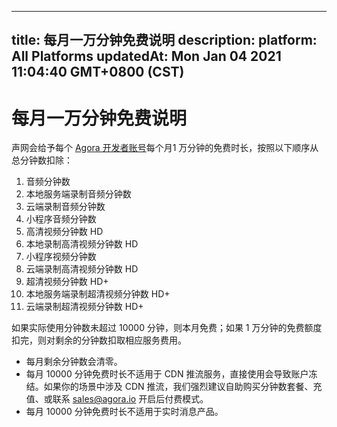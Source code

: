 
---
title: 每月一万分钟免费说明
description: 
platform: All Platforms
updatedAt: Mon Jan 04 2021 11:04:40 GMT+0800 (CST)
---
# 每月一万分钟免费说明

声网会给予每个 [Agora 开发者账号](https://console.agora.io/)每个月1 万分钟的免费时长，按照以下顺序从总分钟数扣除：

1. 音频分钟数
2. 本地服务端录制音频分钟数
3. 云端录制音频分钟数
4. 小程序音频分钟数
5. 高清视频分钟数 HD
6. 本地录制高清视频分钟数 HD
7. 小程序视频分钟数
8. 云端录制高清视频分钟数 HD
9. 超清视频分钟数 HD+
10. 本地服务端录制超清视频分钟数 HD+
11. 云端录制超清视频分钟数 HD+

如果实际使用分钟数未超过 10000 分钟，则本月免费；如果 1 万分钟的免费额度扣完，则对剩余的分钟数扣取相应服务费用。

<div class="alert note">
	<ul>
		<li>每月剩余分钟数会清零。</li>
		<li>每月 10000 分钟免费时长不适用于 CDN 推流服务，直接使用会导致账户冻结。如果你的场景中涉及 CDN 推流，我们强烈建议自助购买分钟数套餐、充值、或联系 <a href="mailto:sales@agora.io">sales@agora.io</a> 开启后付费模式。</li>
		<li>每月 10000 分钟免费时长不适用于实时消息产品。</li>
	</ul>
	</div>
